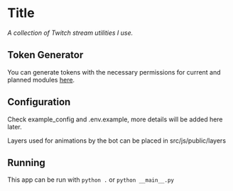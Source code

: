 # Title
*A collection of Twitch stream utilities I use.*

## Token Generator
You can generate tokens with the necessary permissions for current and planned modules [here](https://twitchtokengenerator.com/quick/iJLc3zWOEZ).

## Configuration
Check example_config and .env.example, more details will be added here later.

Layers used for animations by the bot can be placed in src/js/public/layers

## Running
This app can be run with `python .` or `python __main__.py`
